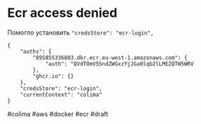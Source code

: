 # Ecr access denied

Помогло установить `"credsStore": "ecr-login",`
```
{
	"auths": {
		"895855336803.dkr.ecr.eu-west-1.amazonaws.com": {
			"auth": "QVdTOmV5SndZWGxzYjJGa0lqb2lLMEZQTW5WRV
		},
		"ghcr.io": {}
	},
	"credsStore": "ecr-login",
	"currentContext": "colima"
}
```

#colima #aws #docker #ecr
#draft